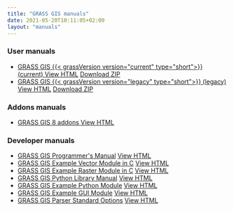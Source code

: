 ```yaml
---
title: "GRASS GIS manuals"
date: 2021-05-20T10:11:05+02:00
layout: "manuals"
---
```


### User manuals

<ul id="links" class="list-unstyled version">
 <li>
  <span class="mwl"><a href="/grass{{< currentVersionNodots.inline  >}}{{- .Site.Data.grass.current_version_nodots -}}{{</currentVersionNodots.inline >}}
/manuals/index.html " target="_blank"> GRASS GIS {{< grassVersion version="current" type="short">}}  (current) </a></span>
  <a href="/grass{{< currentVersionNodots.inline  />}}/manuals/index.html" class="inl btn btn-primary" target="_blank">View HTML</a> <a href="/grass{{< currentVersionNodots.inline  />}}/manuals/grass-{{< currentVersionShort.inline  >}}{{- .Site.Data.grass.current_version_short -}}{{</currentVersionShort.inline >}}_html_manual.zip" class="inl btn btn-secondary">Download ZIP</a>
  </li>
   <li>
  <span class="mwl"><a href="/grass{{< legacyVersionNodots.inline  >}}{{- .Site.Data.grass.legacy_version_nodots -}}{{</legacyVersionNodots.inline >}}/manuals/index.html " target="_blank"> GRASS GIS {{< grassVersion version="legacy" type="short">}}  (legacy) </a></span>
  <a href="/grass{{< legacyVersionNodots.inline  />}}/manuals/index.html" class="inl btn btn-primary" target="_blank">View HTML</a>
   <a href="/grass{{< legacyVersionNodots.inline  />}}/manuals/grass-{{< legacyVersionShort.inline  >}}{{- .Site.Data.grass.legacy_version_short -}}{{</legacyVersionShort.inline >}}_html_manual.zip" class="inl btn btn-secondary">Download ZIP</a>
  </li>
 <!--
  <li>
  <span class="mwl"><a href="/grass76/manuals/index.html " target="_blank"> GRASS GIS 7.6 (legacy) </a></span>
  <a href="/grass76/manuals/index.html" class="inl btn btn-primary" target="_blank">View HTML</a> <a href="/grass76/manuals/grass-7.6_html_manual.zip" class="inl btn btn-secondary">Download ZIP</a>
  </li>
  <li>
  <span class="mwl"><a href="/grass74/manuals/index.html " target="_blank"> GRASS GIS 7.4 (stable) </a></span>
  <a href="/grass74/manuals/index.html" class="inl btn btn-primary" target="_blank">View HTML</a> <a href="#" class="inl btn btn-secondary">Download ZIP</a>
  </li>
   <li>
  <span class="mwl"><a href="/grass72/manuals/index.html " target="_blank"> GRASS GIS 7.2 (stable) </a></span>
  <a href="/grass72/manuals/index.html" class="inl btn btn-primary" target="_blank">View HTML</a> <a href="#" class="inl btn btn-secondary">Download ZIP</a>
  </li>
   <li>
  <span class="mwl"><a href="/grass70/manuals/index.html " target="_blank"> GRASS GIS 7.0 (stable) </a></span>
  <a href="/grass70/manuals/index.html" class="inl btn btn-primary" target="_blank">View HTML</a> <a href="#" class="inl btn btn-secondary">Download ZIP</a>
  </li>
   <li>
  <span class="mwl"><a href="/grass64/manuals/index.html " target="_blank"> GRASS GIS 6.4 (very old stable) </a></span>
  <a href="/grass64/manuals/index.html" class="inl btn btn-primary" target="_blank">View HTML</a> <a href="#" class="inl btn btn-secondary">Download ZIP</a>
  </li>
-->
</ul>

### Addons manuals

<ul id="links" class="list-unstyled version">
 <li>
  <span class="mwl"><a href="/grass8/manuals/addons/ " target="_blank"> GRASS GIS 8 addons </a></span>
  <a href="/grass8/manuals/addons/" class="inl btn btn-primary" target="_blank">View HTML</a>
  </li>
<!-- outdated
 <li>
  <span class="mwl"><a href="/grass7/manuals/addons/ " target="_blank"> GRASS GIS 7 addons </a></span>
  <a href="/grass7/manuals/addons/" class="inl btn btn-primary" target="_blank">View HTML</a>
  </li>
<li>
  <span class="mwl"><a href="/grass6/manuals/addons/ " target="_blank"> GRASS GIS 6 addons (unsupported) </a></span>
  <a href="/grass6/manuals/addons/" class="inl btn btn-primary" target="_blank">View HTML</a>
  </li>
-->
</ul>

### Developer manuals

<ul id="links" class="list-unstyled version">
 <li>
  <span class="mwl-l"><a href="/programming8/ " target="_blank">GRASS GIS Programmer's Manual</a></span>
  <a href="/programming8/" class="inl btn btn-primary" target="_blank">View HTML</a>
  </li>
 <li>
  <span class="mwl-l"><a href="https://github.com/OSGeo/grass/tree/main/doc/vector/v.example " target="_blank"> GRASS GIS Example Vector Module in C</a></span>
  <a href="https://github.com/OSGeo/grass/tree/main/doc/vector/v.example" class="inl btn btn-primary" target="_blank">View HTML</a>
  </li>
 <li>
  <span class="mwl-l"><a href="https://github.com/OSGeo/grass/tree/main/doc/raster/r.example " target="_blank"> GRASS GIS Example Raster Module in C</a></span>
  <a href="https://github.com/OSGeo/grass/tree/main/doc/raster/r.example" class="inl btn btn-primary" target="_blank">View HTML</a>
  </li>
 <li>
  <span class="mwl-l"><a href="/grass{{< currentVersionNodots.inline  />}}/manuals/libpython/index.html " target="_blank"> GRASS GIS Python Library Manual</a></span>
  <a href="/grass{{< currentVersionNodots.inline  />}}/manuals/libpython/index.html" class="inl btn btn-primary" target="_blank">View HTML</a>
  </li>
 <li>
  <span class="mwl-l"><a href="https://gitlab.com/vpetras/r.example.plus " target="_blank"> GRASS GIS Example Python Module</a></span>
  <a href="https://gitlab.com/vpetras/r.example.plus" class="inl btn btn-primary" target="_blank">View HTML</a>
  </li>
 <li>
  <span class="mwl-l"><a href="https://github.com/OSGeo/grass/tree/main/doc/gui/wxpython/example " target="_blank"> GRASS GIS Example GUI Module</a></span>
  <a href="https://github.com/OSGeo/grass/tree/main/doc/gui/wxpython/example" class="inl btn btn-primary" target="_blank">View HTML</a>
  </li>
 <li>
  <span class="mwl-l"><a href="/grass{{< currentVersionNodots.inline  />}}/manuals/parser_standard_options.html " target="_blank"> GRASS GIS Parser Standard Options</a></span>
  <a href="/grass{{< currentVersionNodots.inline  />}}/manuals/parser_standard_options.html" class="inl btn btn-primary" target="_blank">View HTML</a>
  </li>
</ul>
